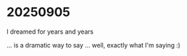 # 20250905

I dreamed for years and years

... is a dramatic way to say ... well, exactly what I'm saying :)
